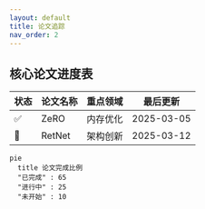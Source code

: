 ```yaml
---
layout: default
title: 论文追踪
nav_order: 2
---
```


## 核心论文进度表
| 状态 | 论文名称 | 重点领域 | 最后更新 |
|------|---------|----------|---------|
| ✅   | ZeRO    | 内存优化 | 2025-03-05 |
| 🚧   | RetNet  | 架构创新 | 2025-03-12 |

```mermaid
pie
  title 论文完成比例
  "已完成" : 65
  "进行中" : 25
  "未开始" : 10
```
